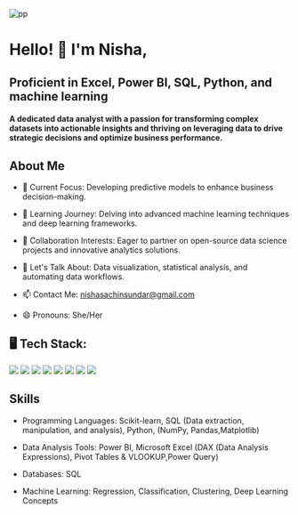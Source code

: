 
![pp](https://github.com/user-attachments/assets/2281164c-bed0-4fa3-a93a-c17c8029b813)



# Hello! 👋 I'm Nisha, 

## Proficient in Excel, Power BI, SQL, Python, and machine learning

#### A dedicated data analyst with a passion for transforming complex datasets into actionable insights and thriving on leveraging data to drive strategic decisions and optimize business performance. 


## About Me

* 🔭 Current Focus: Developing predictive models to enhance business decision-making.
  
* 🌱 Learning Journey: Delving into advanced machine learning techniques and deep learning frameworks.
  
* 👯 Collaboration Interests: Eager to partner on open-source data science projects and innovative analytics solutions.
  
* 💬 Let's Talk About: Data visualization, statistical analysis, and automating data workflows.
  
* 📫 Contact Me: nishasachinsundar@gmail.com
  
* 😄 Pronouns: She/Her

## 🖥 Tech Stack:
<p align="left">
    <img src="https://img.shields.io/badge/Power%20BI-F2C811?style=for-the-badge&logo=Power%20BI&logoColor=black" />
    <img src="https://img.shields.io/badge/Python-3776AB?style=for-the-badge&logo=python&logoColor=white" />
    <img src="https://img.shields.io/badge/SQL-CC2927?style=for-the-badge&logo=microsoft%20sql%20server&logoColor=white" />
    <img src="https://img.shields.io/badge/Numpy-013243?style=for-the-badge&logo=numpy&logoColor=white" />
    <img src="https://img.shields.io/badge/Pandas-150458?style=for-the-badge&logo=pandas&logoColor=white" />
    <img src="https://img.shields.io/badge/Scipy-8CAAE6?style=for-the-badge&logo=scipy&logoColor=white" />
    <img src="https://img.shields.io/badge/JIRA-0052CC?style=for-the-badge&logo=jira&logoColor=white" />
    <img src="https://img.shields.io/badge/GitHub-181717?style=for-the-badge&logo=github&logoColor=white" />
</p>

## Skills

* Programming Languages: Scikit-learn, SQL (Data extraction, manipulation, and analysis), Python, (NumPy, Pandas,Matplotlib)
  
* Data Analysis Tools: Power BI, Microsoft Excel (DAX (Data Analysis Expressions), Pivot Tables & VLOOKUP,Power Query)
  
* Databases: SQL
  
* Machine Learning: Regression, Classification, Clustering, Deep Learning Concepts
